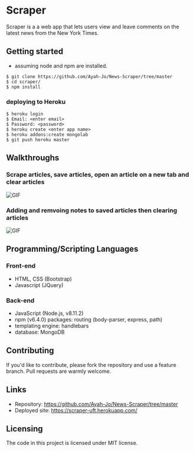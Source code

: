# Scraper

Scraper is a a web app that lets users view and leave comments on the latest news from the New York Times.

## Getting started
- assuming node and npm are installed. 

```shell
$ git clone https://github.com/Ayah-Jo/News-Scraper/tree/master
$ cd scraper/
$ npm install
```
### deploying to Heroku
```shell
$ heroku login
$ Email: <enter email>
$ Password: <password>
$ heroku create <enter app name>
$ heroku addons:create mongolab
$ git push heroku master
```
## Walkthroughs
### Scrape articles, save articles, open an article on a new tab and clear articles
![GIF](https://github.com/Ayah-Jo/News-Scraper/tree/master)

### Adding and remvoing notes to saved articles then clearing articles
![GIF](https://github.com/Ayah-Jo/News-Scraper/tree/master)

## Programming/Scripting Languages
### Front-end
- HTML, CSS (Bootstrap)
- Javascript (JQuery)

### Back-end
- JavaScript (Node.js, v8.11.2)
- npm (v6.4.0) packages: routing (body-parser, express, path)
- templating engine: handlebars
- database: MongoDB

## Contributing

If you'd like to contribute, please fork the repository and use a feature
branch. Pull requests are warmly welcome.

## Links

- Repository: https://github.com/Ayah-Jo/News-Scraper/tree/master
- Deployed site: https://scraper-uft.herokuapp.com/

## Licensing

The code in this project is licensed under MIT license.
